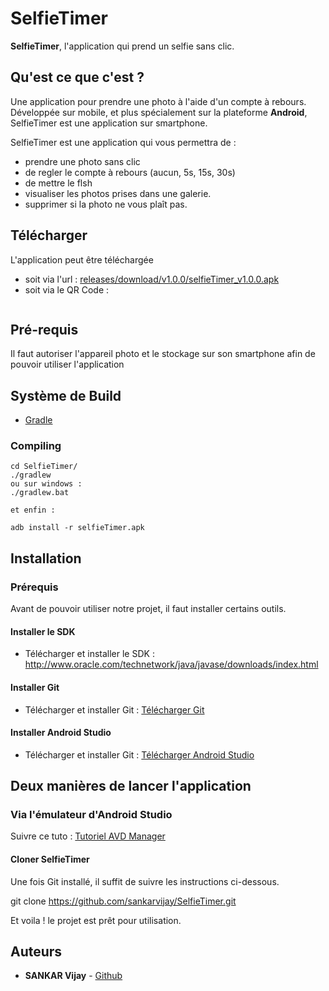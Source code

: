 # SelfieTimer <img src='https://www.google.com/url?sa=i&source=images&cd=&ved=2ahUKEwjnv4PPw5_mAhXN5-AKHcnjAjwQjRx6BAgBEAQ&url=https%3A%2F%2Fwww.istockphoto.com%2Ffr%2Fvectoriel%2Fmain-tenir-logo-t%25C3%25A9l%25C3%25A9phone-logo-mobile-de-laffaire-photographie-de-la-cam%25C3%25A9ra-gm1057455026-282594167&psig=AOvVaw0ip5IDdZb0YRU_RL-kAT6Q&ust=1575670352296118' alt=''>

**SelfieTimer**, l'application qui prend un selfie sans clic.

## Qu'est ce que c'est ?

Une application pour prendre une photo à l'aide d'un compte à rebours. Développée sur mobile, et plus spécialement sur la plateforme **Android**, SelfieTimer est une application sur smartphone.

SelfieTimer est une application qui vous permettra de :

- prendre une photo sans clic
- de regler le compte à rebours (aucun, 5s, 15s, 30s)
- de mettre le flsh
- visualiser les photos prises dans une galerie.
- supprimer si la photo ne vous plaît pas.

## Télécharger 

L'application peut être téléchargée 

- soit via l'url : <a href="https://github.com/sankarvijay/SelfieTimer/releases/download/v1.0.0/selfieTimer_v1.0.0.apk">releases/download/v1.0.0/selfieTimer_v1.0.0.apk</a> 
- soit via le QR Code : 

<a rel='nofollow' href='https://www.qrcode-generator.de/
            ' border='0' style='cursor:default'><img src='https://chart.googleapis.com/chart?cht=qr&chl=https%3A%2F%2Fgithub.com%2Fsankarvijay%2FSelfieTimer%2Freleases%2Fdownload%2Fv1.0.0%2FselfieTimer_v1.0.0.apk&chs=180x180&choe=UTF-8&chld=L|2' alt=''></a>
            
## Pré-requis
Il faut autoriser l'appareil photo et le stockage sur son smartphone afin de pouvoir utiliser l'application


## Système de Build
* [Gradle](https://gradle.org/)

### Compiling

```shell
cd SelfieTimer/
./gradlew
ou sur windows :
./gradlew.bat

et enfin :

adb install -r selfieTimer.apk

```
## Installation

### Prérequis

Avant de pouvoir utiliser notre projet, il faut installer certains outils.

#### Installer le SDK

- Télécharger et installer le SDK : http://www.oracle.com/technetwork/java/javase/downloads/index.html

  
#### Installer Git

- Télécharger et installer Git : [Télécharger Git](https://gitforwindows.org/)

#### Installer Android Studio

- Télécharger et installer Git : [Télécharger Android Studio](https://developer.android.com/studio/install)

## Deux manières de lancer l'application

### Via l'émulateur d'Android Studio

Suivre ce tuto : [Tutoriel AVD Manager](http://vogella.developpez.com/tutoriels/android/installation-outils-developpement/#L5)

#### Cloner SelfieTimer

Une fois Git installé, il suffit de suivre les instructions ci-dessous.

git clone https://github.com/sankarvijay/SelfieTimer.git

Et voila ! le projet est prêt pour utilisation.


## Auteurs
* **SANKAR Vijay** - [Github](https://github.com/sankarvijay)
